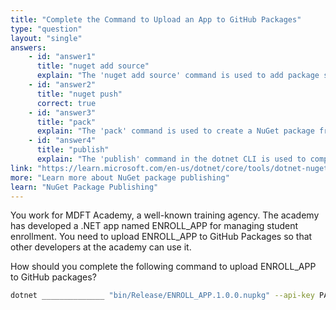 ```yaml
---
title: "Complete the Command to Upload an App to GitHub Packages"
type: "question"
layout: "single"
answers:
    - id: "answer1"
      title: "nuget add source"
      explain: "The 'nuget add source' command is used to add package sources to the NuGet configuration, not to upload packages to a repository."
    - id: "answer2"
      title: "nuget push"
      correct: true
    - id: "answer3"
      title: "pack"
      explain: "The 'pack' command is used to create a NuGet package from a project, not to upload an already created package to a repository."
    - id: "answer4"
      title: "publish"
      explain: "The 'publish' command in the dotnet CLI is used to compile the application and its dependencies into a folder for deployment, not to upload a package to GitHub Packages."
link: "https://learn.microsoft.com/en-us/dotnet/core/tools/dotnet-nuget-push"
more: "Learn more about NuGet package publishing"
learn: "NuGet Package Publishing"
---
```

You work for MDFT Academy, a well-known training agency. The academy has developed a .NET app named ENROLL_APP for managing student enrollment. You need to upload ENROLL_APP to GitHub Packages so that other developers at the academy can use it.

How should you complete the following command to upload ENROLL_APP to GitHub packages? 

```bash
dotnet ______________ "bin/Release/ENROLL_APP.1.0.0.nupkg" --api-key PAT_TOKEN --source "github"

